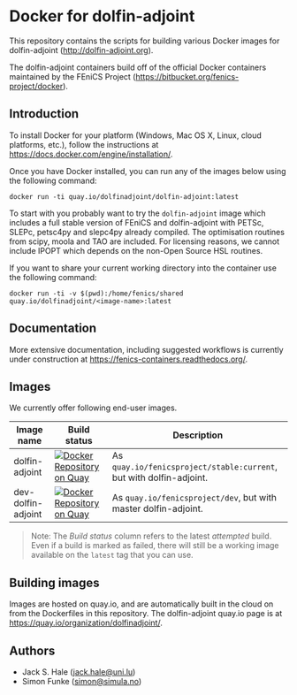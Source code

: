 # Docker for dolfin-adjoint

This repository contains the scripts for building various Docker
images for dolfin-adjoint (<http://dolfin-adjoint.org>).

The dolfin-adjoint containers build off of the official Docker containers
maintained by the FEniCS Project (<https://bitbucket.org/fenics-project/docker>).

## Introduction

To install Docker for your platform (Windows, Mac OS X, Linux, cloud platforms,
etc.), follow the instructions at
<https://docs.docker.com/engine/installation/>.

Once you have Docker installed, you can run any of the images below using the
following command:

    docker run -ti quay.io/dolfinadjoint/dolfin-adjoint:latest

To start with you probably want to try the `dolfin-adjoint` image which
includes a full stable version of FEniCS and dolfin-adjoint with PETSc, SLEPc,
petsc4py and slepc4py already compiled. The optimisation routines from scipy,
moola and TAO are included. For licensing reasons, we cannot include
IPOPT which depends on the non-Open Source HSL routines.

If you want to share your current working directory into the container use
the following command:

    docker run -ti -v $(pwd):/home/fenics/shared quay.io/dolfinadjoint/<image-name>:latest


## Documentation

More extensive documentation, including suggested workflows is currently under
construction at <https://fenics-containers.readthedocs.org/>.

## Images

We currently offer following end-user images.
 
| Image name       | Build status                                                                                                                                                                            | Description                                   |
|------------------|-----------------------------------------------------------------------------------------------------------------------------------------------------------------------------------------|-----------------------------------------------|
| dolfin-adjoint   | [![Docker Repository on Quay](https://quay.io/repository/dolfinadjoint/dolfin-adjoint/status "Docker Repository on Quay")](https://quay.io/repository/dolfinadjoint/dolfin-adjoint)      | As `quay.io/fenicsproject/stable:current`, but with dolfin-adjoint.         |
| dev-dolfin-adjoint   | [![Docker Repository on Quay](https://quay.io/repository/dolfinadjoint/dev-dolfin-adjoint/status "Docker Repository on Quay")](https://quay.io/repository/dolfinadjoint/dev-dolfin-adjoint)      | As `quay.io/fenicsproject/dev`, but with master dolfin-adjoint.         |

> Note: The *Build status* column refers to the latest *attempted* build. Even
> if a build is marked as failed, there will still be a working image available
> on the `latest` tag that you can use.

## Building images

Images are hosted on quay.io, and are automatically built in the cloud on from
the Dockerfiles in this repository. The dolfin-adjoint quay.io page is at
<https://quay.io/organization/dolfinadjoint/>.

## Authors

* Jack S. Hale (<jack.hale@uni.lu>)
* Simon Funke (<simon@simula.no>)

